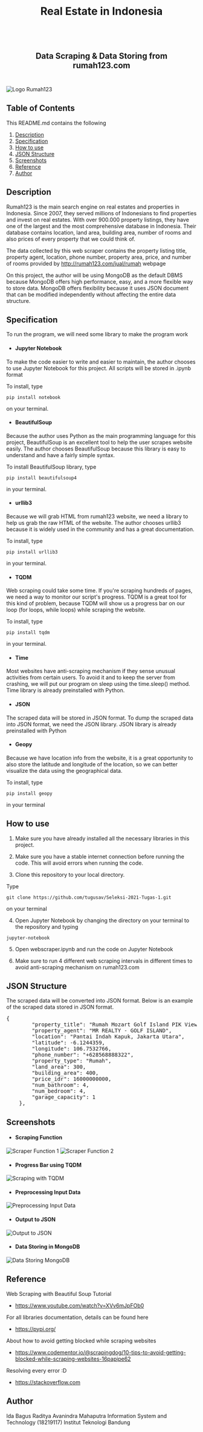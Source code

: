 <h1 align="center">
  <br>
  Real Estate in Indonesia
  <br>
  <br>
</h1>

<h2 align="center">
  <br>
  Data Scraping & Data Storing from rumah123.com
  <br>
  <br>
</h2>

![Logo Rumah123](/main/Data%20Scraping/screenshot/logo-rumah123.jpg?raw=true)

## Table of Contents

This README.md contains the following
1. [Description](#description)
2. [Specification]()
3. [How to use]()
4. [JSON Structure]()
5. [Screenshots]()
6. [Reference]()
7. [Author]()


## Description

Rumah123 is the main search engine on real estates and properties in Indonesia. Since 2007, they served millions of Indonesians to find properties and invest on real estates. With over 900.000 property listings, they have one of the largest and the most comprehensive database in Indonesia. Their database contains location, land area, building area, number of rooms and also prices of every property that we could think of.

The data collected by this web scraper contains the property listing title, property agent, location, phone number, property area, price, and number of rooms provided by http://rumah123.com/jual/rumah webpage

On this project, the author will be using MongoDB as the default DBMS because MongoDB offers high performance, easy, and a more flexible way to store data. MongoDB offers flexibility because it uses JSON document that can be modified independently without affecting the entire data structure.

## Specification

To run the program, we will need some library to make the program work

- #### Jupyter Notebook
To make the code easier to write and easier to maintain, the author chooses to use Jupyter Notebook for this project. All scripts will be stored in .ipynb format

To install, type
```
pip install notebook
```
on your terminal.

- #### BeautifulSoup

Because the author uses Python as the main programming language for this project, BeautifulSoup is an excellent tool to help the user scrapes website easily. The author chooses BeautifulSoup because this library is easy to understand and have a fairly simple syntax.

To install BeautifulSoup library, type
```
pip install beautifulsoup4
```
in your terminal.

- #### urllib3
Because we will grab HTML from rumah123 website, we need a library to help us grab the raw HTML of the website. The author chooses urllib3 because it is widely used in the community and has a great documentation.

To install, type
```
pip install urllib3
```
in your terminal.

- #### TQDM
Web scraping could take some time. If you're scraping hundreds of pages, we need a way to monitor our script's progress. TQDM is a great tool for this kind of problem, because TQDM will show us a progress bar on our loop (for loops, while loops) while scraping the website.

To install, type
```
pip install tqdm
```
in your terminal.


- #### Time
Most websites have anti-scraping mechanism if they sense unusual activities from certain users. To avoid it and to keep the server from crashing, we will put our program on sleep using the time.sleep() method. Time library is already preinstalled with Python.

- #### JSON
The scraped data will be stored in JSON format. To dump the scraped data into JSON format, we need the JSON library. JSON library is already preinstalled with Python

- #### Geopy
Because we have location info from the website, it is a great opportunity to also store the latitude and longitude of the location, so we can better visualize the data using the geographical data.

To install, type
```
pip install geopy
```
in your terminal


## How to use

1. Make sure you have already installed all the necessary libraries in this project. 

2. Make sure you have a stable internet connection before running the code. This will avoid errors when running the code. 

3. Clone this repository to your local directory.

Type
```
git clone https://github.com/tugusav/Seleksi-2021-Tugas-1.git
```
on your terminal

4. Open Jupyter Notebook by changing the directory on your terminal to the repository and typing
```
jupyter-notebook
```

5. Open webscraper.ipynb and run the code on Jupyter Notebook

6. Make sure to run 4 different web scraping intervals in different times to avoid anti-scraping mechanism on rumah123.com

## JSON Structure

The scraped data will be converted into JSON format. Below is an example of the scraped data stored in JSON format.

<pre>
{
        "property_title": "Rumah Mozart Golf Island PIK View Golf (10x30m)",
        "property_agent": "MR REALTY - GOLF ISLAND",
        "location": "Pantai Indah Kapuk, Jakarta Utara",
        "latitude": -6.1244359,
        "longitude": 106.7532766,
        "phone_number": "+628568888322",
        "property_type": "Rumah",
        "land_area": 300,
        "building_area": 400,
        "price_idr": 16000000000,
        "num_bathroom": 4,
        "num_bedroom": 4,
        "garage_capacity": 1
    },
</pre>

## Screenshots

- #### Scraping Function
![Scraper Function 1](/main/Data%20Scraping/screenshot/scraper-function1.png?raw=true)
![Scraper Function 2](/main/Data%20Scraping/screenshot/scraper-function2.png?raw=true)

- #### Progress Bar using TQDM
![Scraping with TQDM](/main/Data%20Scraping/screenshot/scraping-tqdm.png?raw=true)

- #### Preprocessing Input Data
![Preprocessing Input Data](/main/Data%20Scraping/screenshot/preprocessing-input.png?raw=true)

- #### Output to JSON
![Output to JSON](/main/Data%20Scraping/screenshot/concat-and-output-to-json.png?raw=true)

- #### Data Storing in MongoDB
![Data Storing MongoDB](/main/Data%20Scraping/screenshot/storing-mongo.png?raw=true)

## Reference

Web Scraping with Beautiful Soup Tutorial
- https://www.youtube.com/watch?v=XVv6mJpFOb0

For all libraries documentation, details can be found here
- https://pypi.org/

About how to avoid getting blocked while scraping websites
- https://www.codementor.io/@scrapingdog/10-tips-to-avoid-getting-blocked-while-scraping-websites-16papipe62

Resolving every error :D
- https://stackoverflow.com



## Author

Ida Bagus Raditya Avanindra Mahaputra
Information System and Technology (18219117)
Institut Teknologi Bandung